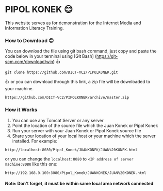 


# PIPOL KONEK :blush:
This website serves as for demonstration for the Internet Media and Information Literacy Training.

### How to Download :blush:
You can download the file using git bash command, just copy and paste the code below in your terminal using [Git Bash] (https://git-scm.com/download/win) :thumbsup:
```
git clone https://github.com/DICT-VC2/PIPOLKONEK.git
```
:thumbsup: or you can download through this link, a zip file will be downloaded to your machine.
```
https://github.com/DICT-VC2/PIPOLKONEK/archive/master.zip
```

### How it Works
1. You can use any Tomcat Server or any server
2. Point the location of the source file which the Juan Konek or Pipol Konek
3. Run your server with your Juan Konek or Pipol Konek source file
4. Share your location of your local host or your machine which the server installed. For example:
```
http://localhost:8080/Pipol_Konek/JUANKONEK/JUAN%20KONEK.html
```
or you can change the ```localhost:8080``` to ```<IP address of server machine:8080``` like this one:
```
http://192.168.0.100:8080/Pipol_Konek/JUANKONEK/JUAN%20KONEK.html
```
#### Note: Don't forget, it must be within same local area network connected

